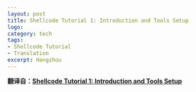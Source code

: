 ```yaml
---
layout: post
title: Shellcode Tutorial 1: Introduction and Tools Setup
logo: 
category: tech
tags:
- Shellcode Tutorial
- Translation
excerpt: Hangzhou
---
```


**翻译自：[Shellcode Tutorial 1: Introduction and Tools Setup](http://www.projectshellcode.com/node/17)**